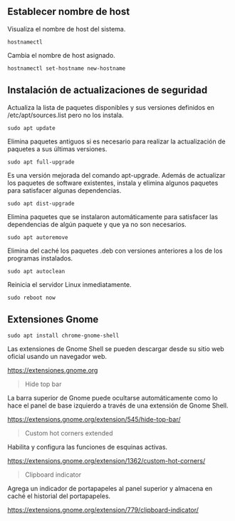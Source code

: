 ## Establecer nombre de host

Visualiza el nombre de host del sistema. 
```
hostnamectl
``` 
Cambia el nombre de host asignado.
```
hostnamectl set-hostname new-hostname
``` 
## Instalación de actualizaciones de seguridad
Actualiza la lista de paquetes disponibles y sus versiones definidos en  /etc/apt/sources.list pero no los instala. 
``` 
sudo apt update
``` 
Elimina paquetes antiguos si es necesario para realizar la actualización de paquetes a sus últimas versiones.
``` 
sudo apt full-upgrade
``` 
Es una versión mejorada del comando apt-upgrade. Además de actualizar los paquetes de software existentes, instala y elimina algunos paquetes para satisfacer algunas dependencias.
``` 
sudo apt dist-upgrade 
``` 
Elimina paquetes que se instalaron automáticamente para satisfacer las dependencias de algún paquete y que ya no son necesarios.
```
sudo apt autoremove
``` 
Elimina del caché los paquetes .deb con versiones anteriores a los de los programas instalados.
```
sudo apt autoclean 
```
Reinicia el servidor Linux inmediatamente.
```
sudo reboot now  
```
## Extensiones Gnome 

```
sudo apt install chrome-gnome-shell
```
Las extensiones de Gnome Shell se pueden descargar desde su sitio web oficial usando un navegador web. 

https://extensiones.gnome.org

> Hide top bar 

La barra superior de Gnome puede ocultarse automáticamente como lo hace el panel de base izquierdo a través de una extensión de Gnome Shell.

https://extensions.gnome.org/extension/545/hide-top-bar/

> Custom hot corners extended 

Habilita y configura las funciones de esquinas activas.

https://extensions.gnome.org/extension/1362/custom-hot-corners/

> Clipboard indicator

Agrega un indicador de portapapeles al panel superior y almacena en caché el historial del portapapeles.

https://extensions.gnome.org/extension/779/clipboard-indicator/ 


